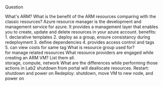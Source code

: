 Question
 
What's ARM? What is the benefit of the ARM resources comparing with the classic resources?
Azure resource manager is the development and management service for azure. It provides a management layer that enables you to create, update and delete resources in your azure account.
benefits: 1. declarative templates
2. deploy as a group, ensure consistancy during redeployment
3. define dependencies
4. provides access control and tags
5. can view costs for same tag
What is resource group used for?  
for manage related resources
What resource providers are engaged while creating an ARM VM? List them all.  
storage, compute, network
What are the differences while performing those actions in Lab2
shutdown from portal will deallocate resources.
Restart: shutdown and power on
Redeploy: shutdown, move VM to new node, and power on
